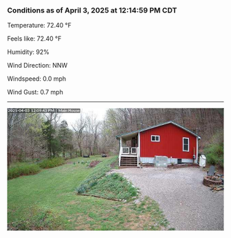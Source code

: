 ### Conditions as of April 3, 2025 at 12:14:59 PM CDT 

Temperature: 72.40 &deg;F

Feels like: 72.40 &deg;F

Humidity: 92%

Wind Direction: NNW

Windspeed: 0.0 mph

Wind Gust: 0.7 mph

---

<img src="./images/latest.jpeg"/>

